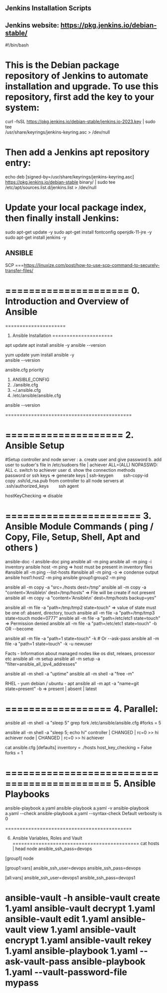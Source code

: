 ## Jenkins Installation Scripts
## Jenkins website: https://pkg.jenkins.io/debian-stable/




#!/bin/bash

# This is the Debian package repository of Jenkins to automate installation and upgrade. To use this repository, first add the key to your system:

curl -fsSL https://pkg.jenkins.io/debian-stable/jenkins.io-2023.key | sudo tee \
    /usr/share/keyrings/jenkins-keyring.asc > /dev/null

# Then add a Jenkins apt repository entry:
echo deb [signed-by=/usr/share/keyrings/jenkins-keyring.asc] \
    https://pkg.jenkins.io/debian-stable binary/ | sudo tee \
    /etc/apt/sources.list.d/jenkins.list > /dev/null

# Update your local package index, then finally install Jenkins:
sudo apt-get update -y
  sudo apt-get install fontconfig openjdk-11-jre -y
  sudo apt-get install jenkins -y


## ANSIBLE 

SCP ===https://linuxize.com/post/how-to-use-scp-command-to-securely-transfer-files/ 







=====================
0. Introduction and Overview of Ansible
=====================

=====================
1. Ansible Installation
=====================

apt update
apt install ansible -y
ansible --version

yum update
yum install ansible -y   
ansible --version

ansible.cfg priority
1.    ANSIBLE_CONFIG
2.    ./ansible.cfg
3.    ~/.ansible.cfg
4.    /etc/ansible/ansible.cfg

ansible --version

============================================

====================
2. Ansible Setup
====================

#Setup controller and node server :
a. create user and give password
b. add user to sudoer's file in /etc/sudoers file | achiever   ALL=(ALL) NOPASSWD: ALL
c. switch to achiever user
d. show the connection methods
  password or ssh keys => generate keys | ssh-keygen
  ssh-copy-id
  copy .ssh/id_rsa.pub from controller to all node servers at .ssh/authorized_keys
  ssh agent

hostKeyChecking => disable

=======================
3. Ansible Module Commands ( ping / Copy, File, Setup, Shell, Apt and others )
=======================
ansible-doc -l
ansible-doc ping
ansible all -m ping
ansible all -m ping -i inventory
ansible host -m ping => host must be present in inventory files
#ansible all -m ping --list-hosts
#ansible all -m ping -o => condense output
ansible host1:host2 -m ping
ansible group1:group2 -m ping



ansible all -m copy -a "src=./hosts dest=/tmp"
ansible all -m copy -a "content='Ansible\n' dest=/tmp/hosts" => File will be create if not present
ansible all -m copy -a "content='Ansible\n' dest=/tmp/hosts backup=yes"

ansible all -m file -a "path=/tmp/tmp2 state=touch" => value of state must be one of: absent, directory, touch
ansible all -m file -a "path=/tmp/tmp3 state=touch mode=0777"
ansible all -m file -a "path=/etc/etc1 state=touch" => Permission denied
ansible all -m file -a "path=/etc/etc1 state=touch" -b OR --become

ansible all -m file -a "path=1 state=touch" -k  # Or --ask-pass
ansible all -m file -a "path=1 state=touch" -k -u newuser


Facts - Information about managed nodes like os dist, releaes, processor etc
ansible all -m setup
ansible all -m setup -a "filter=ansible_all_ipv4_addresses"


ansible all -m shell -a "uptime"
ansible all -m shell -a "free -m"

RHEL - yum
debian / ubuntu - apt
ansible all -m apt -a "name=git state=present" -b  => present | absent | latest


==================
4. Parallel:
==================
ansible all -m shell -a "sleep 5"
grep fork /etc/ansible/ansible.cfg
#forks          = 5

ansible all -m shell -a "sleep 5; echo hi"
controller | CHANGED | rc=0 >>
hi achiever
node | CHANGED | rc=0 >>
hi achiever

cat ansible.cfg
[defaults]
inventory      = ./hosts
host_key_checking = False
forks   = 1


============================================
5. Ansible Playbooks
============================================
ansible-playbook a.yaml
ansible-playbook a.yaml -v
ansible-playbook a.yaml --check
ansible-playbook a.yaml --syntax-check
Default verbosity is 0



============================================

6. Ansible Variables, Roles and Vault
============================================
cat hosts  | head
node ansible_ssh_pass=devops

[group1]
node

[group1:vars]
ansible_ssh_user=devops
ansible_ssh_pass=devops

[all:vars]
ansible_ssh_user=devops1
ansible_ssh_pass=devops1


ansible-vault -h
ansible-vault create 1.yaml
ansible-vault decrypt 1.yaml
ansible-vault edit 1.yaml
ansible-vault view 1.yaml
ansible-vault encrypt 1.yaml
ansible-vault rekey 1.yaml
ansible-playbook 1.yaml --ask-vault-pass
ansible-playbook 1.yaml --vault-password-file mypass
=
